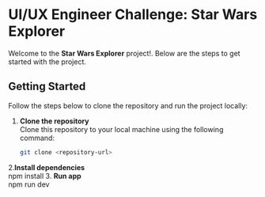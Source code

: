 # UI/UX Engineer Challenge: Star Wars Explorer

Welcome to the **Star Wars Explorer** project!. Below are the steps to get started with the project.

## Getting Started

Follow the steps below to clone the repository and run the project locally:

1. **Clone the repository**  
   Clone this repository to your local machine using the following command:
   
   ```bash
   git clone <repository-url>
2.**Install dependencies**  
   npm install
3. **Run app**  
   npm run dev
   
